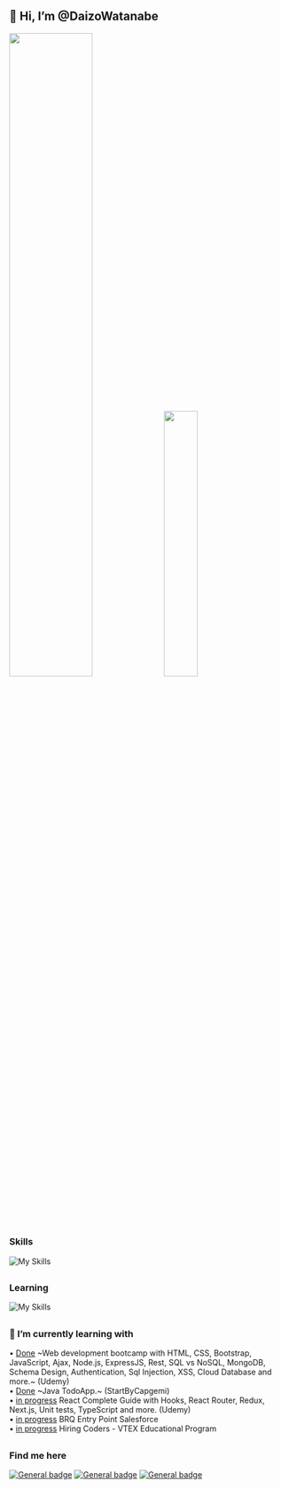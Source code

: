 ## **👋 Hi, I’m @DaizoWatanabe**  

<div style="display: inline_block">
<img width="54.5%" src="https://github-readme-stats.vercel.app/api?username=DaizoWatanabe&hide=issues,contribs&count_private=true&show_icons=true&theme=react">
<img width="35%" src="https://github-readme-stats.vercel.app/api/top-langs/?username=DaizoWatanabe&layout=compact&theme=react">
</div>
<br>

### Skills
![My Skills](https://skills.thijs.gg/icons?i=js,html,css,bootstrap,nodejs,express,mongo)

##


  
  ### Learning <br> 

![My Skills](https://skills.thijs.gg/icons?i=java,mysql,react)

##


### 🌱 I’m currently learning with  
• [Done](https://github.com/DaizoWatanabe/TheWebDeveloperBootcamp2021) ~Web development bootcamp with HTML, CSS, Bootstrap, JavaScript, Ajax, Node.js, ExpressJS, Rest, SQL vs NoSQL, MongoDB, Schema Design, Authentication, Sql Injection, XSS, Cloud Database and more.~ (Udemy)   
• [Done](https://github.com/DaizoWatanabe/StartByCapgemini/tree/master/Workspace/TodoApp2) ~Java TodoApp.~ (StartByCapgemi)  
• [in progress](https://github.com/DaizoWatanabe/React---The-Complete-Guide-incl-Hooks-React-Router-Redux-) React Complete Guide with Hooks, React Router, Redux, Next.js, Unit tests, TypeScript and more. (Udemy)  
• [in progress](https://github.com/DaizoWatanabe/brq-entry-point) BRQ Entry Point Salesforce  
• [in progress](https://github.com/DaizoWatanabe/HiringCoders-3) Hiring Coders - VTEX Educational Program 

##

### Find me here  
[![General badge](https://img.shields.io/badge/-Salesforce-informational?style=for-the-badge&logo=salesforce)](https://trailblazer.me/id/dwatanabe5)
[![General badge](https://img.shields.io/badge/Gmail-D14836?style=for-the-badge&logo=gmail&logoColor=white)](mailto:daizowatanabe@gmail.com)
[![General badge](https://img.shields.io/badge/LinkedIn-0077B5?style=for-the-badge&logo=linkedin&logoColor=white)](https://www.linkedin.com/in/daizo-watanabe-493a2b174/)





<!---
DaizoWatanabe/DaizoWatanabe is a ✨ special ✨ repository because its `README.md` (this file) appears on your GitHub profile.
You can click the Preview link to take a look at your changes.
--->
